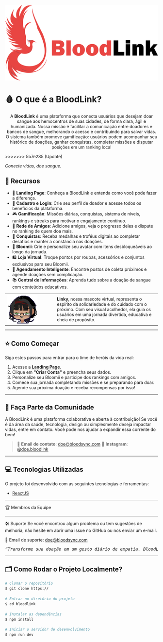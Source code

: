 <div align="center">
  <img src="/BloodLink/src/assets/Banner-Git.png" alt="Logo BloodLink"/>
</div>

# 🩸 O que é a BloodLink?

<p align="center"> A <b>BloodLink</b> é uma plataforma que conecta usuários que desejam doar sangue aos hemocentros de suas cidades, de forma clara, ágil e humanizada. Nossa missão é facilitar a comunicação entre doadores e bancos de sangue, melhorando o acesso e contribuindo para salvar vidas. O sistema também promove gamificação: usuários podem acompanhar seu histórico de doações, ganhar conquistas, completar missões e disputar posições em um ranking local </p> 
>>>>>>> 5b7e285 (Update)
<p align="center">

<i>Conecte vidas, doe sangue.</i></p>


## 🧰 Recursos

- 🧭 **Landing Page**: Conheça a BloodLink e entenda como você pode fazer a diferença.
- 🔐 **Cadastro e Login**: Crie seu perfil de doador e acesse todos os benefícios da plataforma.
- 🎮 **Gamificação**: Missões diárias, conquistas, sistema de níveis, rankings e streaks para motivar o engajamento contínuo.
- 👥 **Rede de Amigos**: Adicione amigos, veja o progresso deles e dispute no ranking de quem doa mais.
- 🏅 **Conquistas**: Receba medalhas e troféus digitais ao completar desafios e manter a constância nas doações.
- 🌱 **Bloomii**: Crie e personalize seu avatar com itens desbloqueáveis ao longo da jornada.
- 🛍️ **Loja Virtual**: Troque pontos por roupas, acessórios e conjuntos exclusivos para seu Bloomii.
- 📆 **Agendamento Inteligente**: Encontre postos de coleta próximos e agende doações sem complicação.
- 📚 **Central de Informações**: Aprenda tudo sobre a doação de sangue com conteúdos educativos.

<table>
  <tr>
    <td width="150">
      <img src="/BloodLink/src/assets/Linky-icon.png" alt="Linky" width="100"/>
    </td>
    <td>
      <strong>Linky</strong>, nossa mascote virtual, representa o espírito da solidariedade e do cuidado com o próximo.  
      Com seu visual acolhedor, ela guia os usuários em uma jornada divertida, educativa e cheia de propósito.
    </td>
  </tr>
</table>


---

## ⭐ Como Começar

Siga estes passos para entrar para o time de heróis da vida real:

1. Acesse a **[Landing Page](https://)**.
2. Clique em **"Criar Conta"** e preencha seus dados.
3. Personalize seu Bloomii e participe dos rankings com amigos.
4. Comece sua jornada completando missões e se preparando para doar.
5. Agende sua próxima doação e receba recompensas por isso!

---

## 🤝 Faça Parte da Comunidade

A BloodLink é uma plataforma colaborativa e aberta à contribuição! Se você é da área da saúde, tecnologia, design ou simplesmente deseja impactar vidas, entre em contato. Você pode nos ajudar a expandir essa corrente do bem!

> 💌 **Email de contato**: doe@bloodsync.com
> 💬 **Instagram**: [@doe.bloodlink](https://www.instagram.com/doe.bloodlink/)

---

## 💻 Tecnologias Utilizadas

O projeto foi desenvolvido com as seguintes tecnologias e ferramentas:

- [ReactJS](https://reactjs.org)


---

🏆 Membros da Equipe
<div align="center"> 


</div>

---

🛠 Suporte
Se você encontrou algum problema ou tem sugestões de melhoria, não hesite em abrir uma issue no GitHub ou nos enviar um e-mail.

📨 Email de suporte: doe@bloodsync.com

<div align="center"> <pre><i>“Transforme sua doação em um gesto diário de empatia. BloodLink: sua jornada heróica começa aqui!”</i></pre> </div> 

---


## 🗂 Como Rodar o Projeto Localmente?

```bash
# Clonar o repositório
$ git clone https://

# Entrar no diretório do projeto
$ cd bloodlink

# Instalar as dependências
$ npm install

# Iniciar o servidor de desenvolvimento
$ npm run dev
